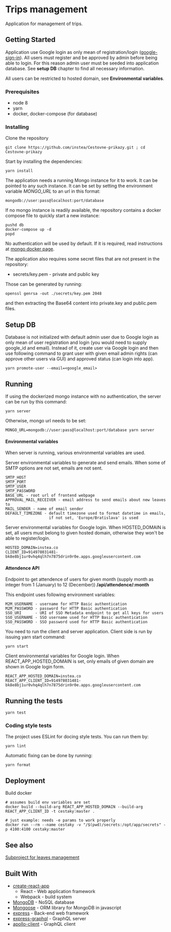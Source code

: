 # Trips management

Application for management of trips.

## Getting Started
Application use Google login as only mean of registration/login ([google-sign-in](https://developers.google.com/identity/sign-in/web/sign-in)).
All users must register and be approved by admin before being able to login.
For this reason admin user must be seeded into application database.
See **setup DB** chapter to find all necessary information.

All users can be restricted to hosted domain, see **Environmental variables**. 

### Prerequisites

* node 8
* yarn
* docker, docker-compose (for database)

### Installing

Clone the repository
```
git clone https://github.com/instea/Cestovne-prikazy.git ; cd Cestovne-prikazy
```

Start by installing the dependencies:

```
yarn install
```

The application needs a running Mongo instance for it to work. It can be pointed to any such instance.
It can be set by setting the environment variable _MONGO\_URL_ to an url in this format:

```
mongodb://user:pass@localhost:port/database
```

If no mongo instance is readily available, the repository contains a docker compose file to quickly start a new instance:

```
pushd db
docker-compose up -d
popd
```

No authentication will be used by default. If it is required, read instructions at [mongo docker page](https://hub.docker.com/_/mongo/).

The application also requires some secret files that are not present in the repository:
* secrets/key.pem - private and public key

Those can be generated by running:

```
openssl genrsa -out ./secrets/key.pem 2048
```

and then extracting the Base64 content into private.key and public.pem files.

## Setup DB

Database is not initialized with default admin user due to Google login as only
mean of user registration and login (you would need to supply google_id and email).
Instead of it, create user via Google login and then use following command to grant
user with given email admin rights (can approve other users via GUI) 
and approved status (can login into app).
```
yarn promote-user --email=<google_email>
```

## Running
If using the dockerized mongo instance with no authentication, the server can be run by this command:

```
yarn server
```

Otherwise, mongo url needs to be set:

```
MONGO_URL=mongodb://user:pass@localhost:port/database yarn server
```
#### Environmental variables
When server is running, various environmental variables are used.
 
Server environmental variables to generate and send emails. When some of SMTP options are not set, emails are not sent. 
```
SMTP_HOST
SMTP_PORT
SMTP_USER
SMTP_PASSWORD
BASE_URL - root url of frontend webpage
APPROVAL_MAIL_RECEIVER - email address to send emails about new leaves to
MAIL_SENDER - name of email sender
DEFAULT_TIMEZONE - default timezone used to format datetime in emails, 
                   if not set, 'Europe/Bratislava' is used
```

Server environmental variables for Google login. When HOSTED_DOMAIN is set, all users 
must belong to given hosted domain, otherwise they won't be able to register/login.
```
HOSTED_DOMAIN=instea.co
CLIENT_ID=914978031481-bk8e8bj1ur0vhq4qlh7n7875drin9r0e.apps.googleusercontent.com
```

#### Attendence API
Endpoint to get attendence of users for given month (supply month as integer from 1 (January) to 12 (December))
**/api/attendence/:month**

This endpoint uses following environment variables: 
```
M2M_USERNAME - username for HTTP Basic authentication
M2M_PASSWORD - password for HTTP Basic authentication
SSO_URI      - URI of SSO Metadata endpoint to get all keys for users
SSO_USERNAME - SSO username used for HTTP Basic authentication
SSO_PASSWORD - SSO password used for HTTP Basic authentication
```


You need to run the client and server application. Client side is run by issuing yarn start command:

```
yarn start
```
Client environmental variables for Google login. When REACT_APP_HOSTED_DOMAIN is set, only emails
of given domain are shown in Google login form.
```
REACT_APP_HOSTED_DOMAIN=instea.co
REACT_APP_CLIENT_ID=914978031481-bk8e8bj1ur0vhq4qlh7n7875drin9r0e.apps.googleusercontent.com
```

## Running the tests

```
yarn test
```

### Coding style tests

The project uses ESLint for docing style tests. You can run them by:

```
yarn lint
```

Automatic fixing can be done by running:

```
yarn format
```

## Deployment

Build docker

```
# assumes build env variables are set
docker build --build-arg REACT_APP_HOSTED_DOMAIN --build-arg REACT_APP_CLIENT_ID -t cestaky:master .

# just example: needs -e params to work properly
docker run --rm --name cestaky -v "/$(pwd)/secrets:/opt/app/secrets" -p 4100:4100 cestaky:master
```

## See also

[Subproject for leaves management](angular/README.md)

## Built With

* [create-react-app](https://github.com/facebookincubator/create-react-app)
  * React - Web application framework
  * Webpack - build system
* [MongoDB](https://www.mongodb.com/) - NoSQL database
* [Mongoose](http://mongoosejs.com/) - ORM library for MongoDB in javascript
* [express](https://expressjs.com/) - Back-end web framework
* [express-graphql](https://github.com/graphql/express-graphql) - GraphQL server
* [apollo-client](https://github.com/apollographql/apollo-client) - GraphQL client
